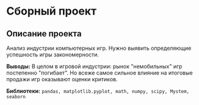 # Сборный проект

## Описание проекта

Анализ индустрии компьютерных игр. Нужно выявить определяющие успешность игры закономерности.

**Выводы:** В целом в игровой индустрии: рынок "немобильных" игр постепенно "погибает". Но всеже самое сильное влияние на итоговые продажи игр оказывают оценки критиков. 

**Библиотеки:** `pandas, matplotlib.pyplot, math, numpy, scipy, Mystem, seaborn`
